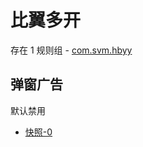 # 比翼多开

存在 1 规则组 - [com.svm.hbyy](/src/apps/com.svm.hbyy.ts)

## 弹窗广告

默认禁用

- [快照-0](https://i.gkd.li/i/13185377)

